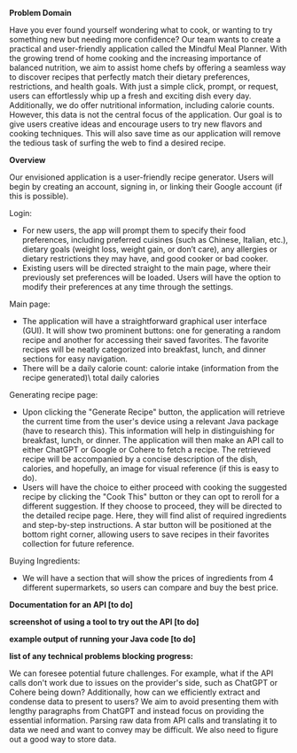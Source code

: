 ﻿**Problem Domain**

Have you ever found yourself wondering what to cook, or wanting to try something new but needing more confidence? Our team wants to create a practical and user-friendly application called the Mindful Meal Planner. With the growing trend of home cooking and the increasing importance of balanced nutrition, we aim to assist home chefs by offering a seamless way to discover recipes that perfectly match their dietary preferences, restrictions, and health goals. With just a simple click, prompt, or request, users can effortlessly whip up a fresh and exciting dish every day. Additionally, we do offer nutritional information, including calorie counts. However, this data is not the central focus of the application. Our goal is to give users creative ideas and encourage users to try new flavors and cooking techniques. This will also save time as our application will remove the tedious task of surfing the web to find a desired recipe.

**Overview**

Our envisioned application is a user-friendly recipe generator. Users will begin by creating an account, signing in, or linking their Google account (if this is possible).

Login:

- For new users, the app will prompt them to specify their food preferences, including preferred cuisines (such as Chinese, Italian, etc.), dietary goals (weight loss, weight gain, or don’t care), any allergies or dietary restrictions they may have, and good cooker or bad cooker.
- Existing users will be directed straight to the main page, where their previously set preferences will be loaded. Users will have the option to modify their preferences at any time through the settings.

Main page:

- The application will have a straightforward graphical user interface (GUI). It will show two prominent buttons: one for generating a random recipe and another for accessing their saved favorites. The favorite recipes will be neatly categorized into breakfast, lunch, and dinner sections for easy navigation.
- There will be a daily calorie count: calorie intake (information from the recipe generated)\ total daily calories

Generating recipe page:

- Upon clicking the "Generate Recipe" button, the application will retrieve the current time from the user's device using a relevant Java package (have to research this). This information will help in distinguishing for breakfast, lunch, or dinner. The application will then make an API call to either ChatGPT or Google or Cohere to fetch a recipe. The retrieved recipe will be accompanied by a concise description of the dish, calories, and hopefully, an image for visual reference (if this is easy to do).
- Users will have the choice to either proceed with cooking the suggested recipe by clicking the "Cook This" button or they can opt to reroll for a different suggestion. If they choose to proceed, they will be directed to the detailed recipe page. Here, they will find alist of required ingredients and step-by-step instructions. A star button will be positioned at the bottom right corner, allowing users to save recipes in their favorites collection for future reference.

Buying Ingredients:

- We will have a section that will show the prices of ingredients from 4 different supermarkets, so users can compare and buy the best price.

**Documentation for an API [to do]**

**screenshot of using a tool to try out the API [to do]**

**example output of running your Java code [to do]**

**list of any technical problems blocking progress:**

We can foresee potential future challenges. For example, what if the API calls don't work due to issues on the provider's side, such as ChatGPT or Cohere being down? Additionally, how can we efficiently extract and condense data to present to users? We aim to avoid presenting them with lengthy paragraphs from ChatGPT and instead focus on providing the essential information. Parsing raw data from API calls and translating it to data we need and want to convey may be difficult. We also need to figure out a good way to store data.
